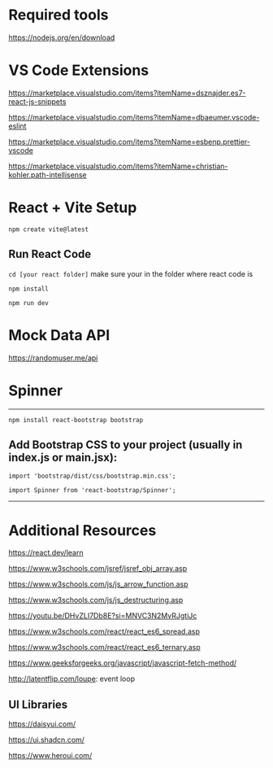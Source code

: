 # Required tools 
https://nodejs.org/en/download

# VS Code Extensions
https://marketplace.visualstudio.com/items?itemName=dsznajder.es7-react-js-snippets

https://marketplace.visualstudio.com/items?itemName=dbaeumer.vscode-eslint

https://marketplace.visualstudio.com/items?itemName=esbenp.prettier-vscode

https://marketplace.visualstudio.com/items?itemName=christian-kohler.path-intellisense

# React + Vite Setup

`npm create vite@latest`

## Run React Code

`cd [your react folder]` make sure your in the folder where react code is

`npm install`

`npm run dev`

# Mock Data API
https://randomuser.me/api

# Spinner
---

`npm install react-bootstrap bootstrap`

## Add Bootstrap CSS to your project (usually in index.js or main.jsx):

`import 'bootstrap/dist/css/bootstrap.min.css';`

`import Spinner from 'react-bootstrap/Spinner';`

---


# Additional Resources
https://react.dev/learn

https://www.w3schools.com/jsref/jsref_obj_array.asp

https://www.w3schools.com/js/js_arrow_function.asp

https://www.w3schools.com/js/js_destructuring.asp

https://youtu.be/DHvZLI7Db8E?si=MNVC3N2MvRJgtiJc

https://www.w3schools.com/react/react_es6_spread.asp

https://www.w3schools.com/react/react_es6_ternary.asp

https://www.geeksforgeeks.org/javascript/javascript-fetch-method/

http://latentflip.com/loupe: event loop

## UI Libraries 
https://daisyui.com/

https://ui.shadcn.com/

https://www.heroui.com/

